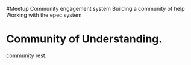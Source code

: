 #Meetup
Community engagement system 
Building a community of help
Working with the epec system
# Community of Understanding.
community rest.
